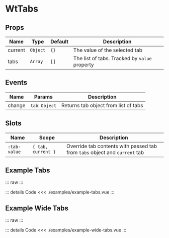 <script setup>
import ExampleTabs from './examples/example-tabs.vue';
import ExampleWideTabs from './examples/example-wide-tabs.vue';
</script>

# WtTabs

## Props

| Name    | Type     | Default | Description                                   |
|---------|----------|---------|-----------------------------------------------|
| current | `Object` | `{}`    | The value of the selected tab                 |
| tabs    | `Array`  | `[]`    | The list of tabs. Tracked by `value` property |

## Events

| Name   | Params          | Description                          |
|--------|-----------------|--------------------------------------|
| change | `tab`: `Object` | Returns tab object from list of tabs |

## Slots

| Name         | Scope              | Description                                                              |
|--------------|--------------------|--------------------------------------------------------------------------|
| `:tab-value` | `{ tab, current }` | Override tab contents with passed tab from `tabs` object and `current` tab |

## Example Tabs

::: raw
<ExampleTabs />
:::

::: details Code
<<< ./examples/example-tabs.vue
:::

## Example Wide Tabs

::: raw
<ExampleWideTabs />
:::

::: details Code
<<< ./examples/example-wide-tabs.vue
:::
